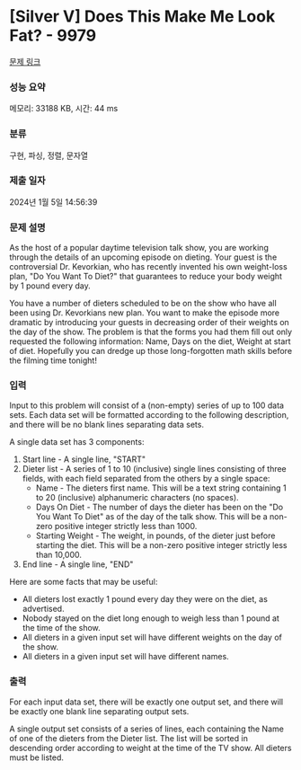 # [Silver V] Does This Make Me Look Fat? - 9979 

[문제 링크](https://www.acmicpc.net/problem/9979) 

### 성능 요약

메모리: 33188 KB, 시간: 44 ms

### 분류

구현, 파싱, 정렬, 문자열

### 제출 일자

2024년 1월 5일 14:56:39

### 문제 설명

<p>As the host of a popular daytime television talk show, you are working through the details of an upcoming episode on dieting. Your guest is the controversial Dr. Kevorkian, who has recently invented his own weight-loss plan, "Do You Want To Diet?" that guarantees to reduce your body weight by 1 pound every day.</p>

<p>You have a number of dieters scheduled to be on the show who have all been using Dr. Kevorkians new plan. You want to make the episode more dramatic by introducing your guests in decreasing order of their weights on the day of the show. The problem is that the forms you had them fill out only requested the following information: Name, Days on the diet, Weight at start of diet. Hopefully you can dredge up those long-forgotten math skills before the filming time tonight!</p>

### 입력 

 <p>Input to this problem will consist of a (non-empty) series of up to 100 data sets. Each data set will be formatted according to the following description, and there will be no blank lines separating data sets.</p>

<p>A single data set has 3 components:</p>

<ol>
	<li>Start line - A single line, "START"</li>
	<li>Dieter list - A series of 1 to 10 (inclusive) single lines consisting of three fields, with each field separated from the others by a single space:
	<ul>
		<li>Name - The dieters first name. This will be a text string containing 1 to 20 (inclusive) alphanumeric characters (no spaces).</li>
		<li>Days On Diet - The number of days the dieter has been on the "Do You Want To Diet" as of the day of the talk show. This will be a non-zero positive integer strictly less than 1000.</li>
		<li>Starting Weight - The weight, in pounds, of the dieter just before starting the diet. This will be a non-zero positive integer strictly less than 10,000.</li>
	</ul>
	</li>
	<li>End line - A single line, "END"</li>
</ol>

<p>Here are some facts that may be useful:</p>

<ul>
	<li>All dieters lost exactly 1 pound every day they were on the diet, as advertised.</li>
	<li>Nobody stayed on the diet long enough to weigh less than 1 pound at the time of the show.</li>
	<li>All dieters in a given input set will have different weights on the day of the show.</li>
	<li>All dieters in a given input set will have different names.</li>
</ul>

### 출력 

 <p>For each input data set, there will be exactly one output set, and there will be exactly one blank line separating output sets.</p>

<p>A single output set consists of a series of lines, each containing the Name of one of the dieters from the Dieter list. The list will be sorted in descending order according to weight at the time of the TV show. All dieters must be listed.</p>


